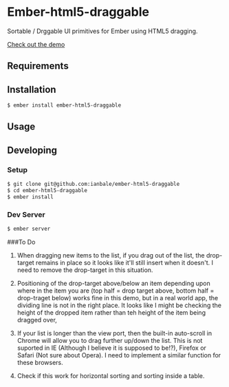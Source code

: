 # Ember-html5-draggable

Sortable / Drggable UI primitives for Ember using HTML5 dragging.

[Check out the demo](http://www.bale.net/ember-html5-draggable/)

## Requirements


## Installation

```sh
$ ember install ember-html5-draggable
```

## Usage

## Developing

### Setup

```sh
$ git clone git@github.com:ianbale/ember-html5-draggable
$ cd ember-html5-draggable
$ ember install
```

### Dev Server

```sh
$ ember server
```


###To Do

1. When dragging new items to the list, if you drag out of the list, the drop-target remains in place so it looks like it'll still insert when it doesn't. I need to remove the drop-target in this situation.

2. Positioning of the drop-target above/below an item depending upon where in the item you are (top half = drop target above, bottom half = drop-traget below) works fine in this demo, but in a real world app, the dividing line is not in the right place. It looks like I might be checking the height of the dropped item rather than teh height of the item being dragged over,

3. If your list is longer than the view port, then the built-in auto-scroll in Chrome will allow you to drag further up/down the list. This is not suported in IE (Although I believe it is supposed to be!?), Firefox or Safari (Not sure about Opera). I need to implement a similar function for these browsers.

4. Check if this work for horizontal sorting and sorting inside a table.